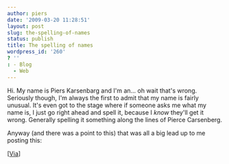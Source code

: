 ```yaml
---
author: piers
date: '2009-03-20 11:28:51'
layout: post
slug: the-spelling-of-names
status: publish
title: The spelling of names
wordpress_id: '260'
? ''
: - Blog
  - Web
---
```


Hi. My name is Piers Karsenbarg and I'm an... oh wait that's wrong. Seriously
though, I'm always the first to admit that my name is fairly unusual. It's
even got to the stage where if someone asks me what my name is, I just go
right ahead and spell it, because I _know_ they'll get it wrong. Generally
spelling it something along the lines of Pierce Carsenberg.

Anyway (and there was a point to this) that was all a big lead up to me
posting this:

  
[[Via](http://areatracenosearch.blogspot.com/2009/03/our-customers.html)]

